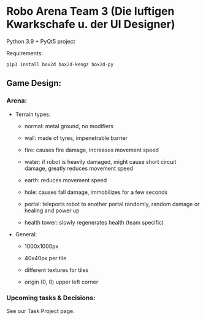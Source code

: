 # Robo Arena Team 3 (Die luftigen Kwarkschafe u. der UI Designer)

Python 3.9 + PyQt5 project

Requirements:

    pip3 install box2d box2d-kengz box2d-py

## Game Design:

### Arena:
    
- Terrain types:
  
  - normal: metal ground, no modifiers
  
  - wall: made of tyres, impenetrable barrier
  
  - fire: causes fire damage, increases movement speed
  
  - water: if robot is heavily damaged, might cause short circuit damage, greatly reduces movement speed
  
  - earth: reduces movement speed
  
  - hole: causes fall damage, immobilizes for a few seconds
  
  - portal: teleports robot to another portal randomly, random damage or healing and power up
  
  - health tower: slowly regenerates health (team specific)
  
- General:
  
  - 1000x1000px
  
  - 40x40px per tile
  
  - different textures for tiles
  
  - origin (0, 0) upper left corner

### Upcoming tasks & Decisions:

See our Task Project page.
